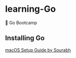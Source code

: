 # learning-Go
:dizzy: Go Bootcamp

## Installing Go

[macOS Setup Guide by Sourabh](https://sourabhbajaj.com/mac-setup/)